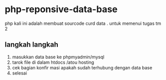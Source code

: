 # php-reponsive-data-base
php kali ini adalah membuat sourcode curd data .
untuk memenui tugas tm 2
## langkah langkah 
1. masukkan data base ke phpmyadmin/mysql
2. tarok file di dalam htdocs /atou hosting
3. cek bagian konfir masi apakah sudah terhubung dengan data base
4. selesai
